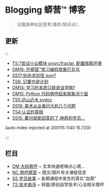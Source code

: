 # Blogging 蟒营™ 博客
> 记载各种社区思考/事件/知识点/...

## 更新

::.

- [ TS:7尝试小众模块 pysrc/fractal, 配置隔离环境](TS/200110-TS07-pyenv4fractal.md)
- [ DM16: 在蟒营™练习编程就象打乒乓](DM/191220-DM16-IMHO-bing-pang-now.md)
- [ SS17:刻舟求剑怪 json?](SS/191220-SS17-3py-cannot-find-sword-openIssueCount.md)
- [ TS6: 记要也是计划](TS/191220-TS06-logging-as-plannin.md)
- [ DM14: 学习的本质只能是自学嘛?](DM/191219-DM14-wtf-101camp-self-tech.md)
- [ DM15: Python 代码嗯哼起来就象泡个面](DM/191219-DM15-IMHO-instant-noodles.md)
- [ TS5:远山近水 pydoc](TS/191214-TS05-handy-pydoc.md)
- [ SS16: 美术从业者问大妈几个问题](SS/191210-SS16-2py-dama-ask.md)
- [ TS4:认证的真相](TS/191206-TS04-gitlabAPI-authentication.md)
- [ SS15: 嘦问就能回答的了,神奇的学员...](SS/191124-SS15-2py-py2-3-try.md)

(auto index injected at 200115 1140 15.720) 

.::



## 栏目

- [DM 大妈嗯哼](DM/) ~ 文本快速呢喃点心境...
- [NC 嗯哼蟒营](NC/) ~ 图文/图片有关课程信息
- [SS 学员故事](SS/) ~ 各期课程中发生的真实"血案"
- [TS 技术鳮汤](TS/) ~ 转载/原创自学技术/心法相关嗯哼
